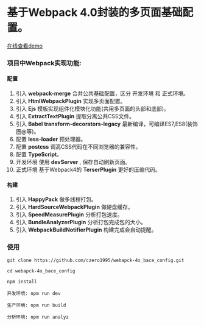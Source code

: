 # 基于Webpack 4.0封装的多页面基础配置。
 
 [在线查看demo](http://webpack.czero.cn)
    

### 项目中Webpack实现功能:

#### 配置
1. 引入 **webpack-merge** 合并公共基础配置，区分 开发环境 和 正式环境。
2. 引入 **HtmlWebpackPlugin**  实现多页面配置。
3. 引入 **Ejs** 模板实现组件化模块化功能(共用多页面的头部和底部)。
4. 引入 **ExtractTextPlugin** 提取分离公共CSS文件。
7. 引入 **Babel transform-decorators-legacy** 最新编译，可编译ES7,ES8(装饰圈@等)。
8. 配置 **less-loader** 预处理器。
9. 配置 **postcss** 调高CSS代码在不同浏览器的兼容性。
10. 配置 **TypeScript**。
11. 开发环境 使用 **devServer** , 保存自动刷新页面。
12. 正式环境 基于Webpack4的 **TerserPlugin** 更好的压缩代码。


#### 构建
1. 引入 **HappyPack** 做多线程打包。
2. 引入 **HardSourceWebpackPlugin** 做硬盘缓存。
3. 引入 **SpeedMeasurePlugin** 分析打包速度。
4. 引入 **BundleAnalyzerPlugin**  分析打包完成包的大小。
5. 引入 **WebpackBuildNotifierPlugin** 构建完成会自动提醒。


### 使用
    
    git clone https://github.com/czero1995/webapck-4x_bace_config.git
    
    cd webapck-4x_bace_config
    
    npm install
    
    开发环境: npm run dev
    
    生产环境: npm run build
    
    分析环境: npm run analyz
    
